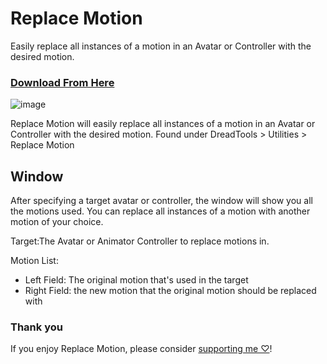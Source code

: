# Replace Motion
Easily replace all instances of a motion in an Avatar or Controller with the desired motion.

### [Download From Here](https://vpm.dreadscripts.com/)

![image](https://cdn.discordapp.com/attachments/1067972913594118214/1067972913988386867/unknown_4.png?ex=663437c8&is=6632e648&hm=5faf9a4ba98a093d3cccd7906daf6fee811e4fb40bbe446c5c449355d7291b13&)

Replace Motion will easily replace all instances of a motion in an Avatar or Controller with the desired motion.
Found under DreadTools > Utilities > Replace Motion

Window
-------
After specifying a target avatar or controller, the window will show you all the motions used. You can replace all instances of a motion with another motion of your choice.

Target:The Avatar or Animator Controller to replace motions in.

Motion List:
- Left Field: The original motion that's used in the target
- Right Field: the new motion that the original motion should be replaced with

### Thank you
If you enjoy Replace Motion, please consider [supporting me ♡](https://ko-fi.com/Dreadrith)!
